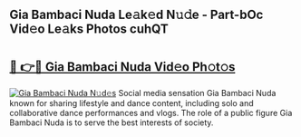 ## Gia Bambaci Nuda Le𝚊k𝚎d N𝚞𝚍e - Part-bOc Vid𝚎o Le𝚊ks Photos cuhQT

# <h2><a href="http://fbe50v.evod.top/?m=Gia+Bambaci+Nuda">🔗 👉🔴 Gia Bambaci Nuda Vid𝚎o Ph𝚘t𝚘s</a></h2>

[![Gia Bambaci Nuda N𝚞d𝚎s](https://i.imgur.com/8V9OHl7.gif)](http://fbe50v.evod.top/?m=Gia+Bambaci+Nuda)
Social media sensation Gia Bambaci Nuda known for sharing lifestyle and dance content, including solo and collaborative dance performances and vlogs. The role of a public figure Gia Bambaci Nuda is to serve the best interests of society. 
